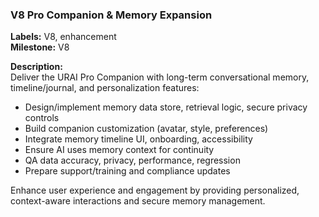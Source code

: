 ### V8 Pro Companion & Memory Expansion

**Labels:** V8, enhancement  
**Milestone:** V8  

**Description:**  
Deliver the URAI Pro Companion with long-term conversational memory, timeline/journal, and personalization features:  
- Design/implement memory data store, retrieval logic, secure privacy controls  
- Build companion customization (avatar, style, preferences)  
- Integrate memory timeline UI, onboarding, accessibility  
- Ensure AI uses memory context for continuity  
- QA data accuracy, privacy, performance, regression  
- Prepare support/training and compliance updates  

Enhance user experience and engagement by providing personalized, context-aware interactions and secure memory management.